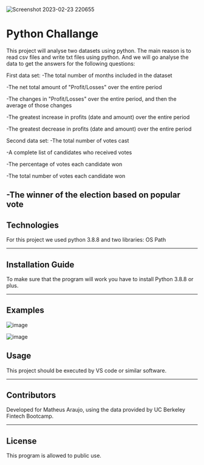 ![Screenshot 2023-02-23 220655](https://user-images.githubusercontent.com/75823252/221104851-893dafbb-362c-4cca-89bb-cdfb9937f1f0.png)

# Python Challange

This project will analyse two datasets using python. 
The main reason is to read csv files and write txt files using python. And we will go analyse the data to get the answers for the following questions:

First data set:
-The total number of months included in the dataset

-The net total amount of "Profit/Losses" over the entire period

-The changes in "Profit/Losses" over the entire period, and then the average of those changes

-The greatest increase in profits (date and amount) over the entire period

-The greatest decrease in profits (date and amount) over the entire period

Second data set: 
-The total number of votes cast

-A complete list of candidates who received votes

-The percentage of votes each candidate won

-The total number of votes each candidate won

-The winner of the election based on popular vote
---

## Technologies

For this project we used python 3.8.8 and two libraries: 
OS
Path

---

## Installation Guide

To make sure that the program will work you have to install Python 3.8.8 or plus.

---

## Examples


![image](https://user-images.githubusercontent.com/75823252/221104967-fa55ceba-4d16-4bd7-a121-35d0105eb983.png)

![image](https://user-images.githubusercontent.com/75823252/221105039-5d09a0a7-f96a-4caa-8673-5fa6c48a1469.png)




## Usage

This project should be executed by VS code or similar software.

---

## Contributors

Developed for Matheus Araujo, using the data provided by UC Berkeley Fintech Bootcamp.

---

## License

This program is allowed to public use.

